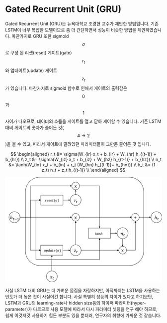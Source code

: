 # Gated Recurrent Unit (GRU)

Gated Recurrent Unit (GRU)는 뉴욕대학교 조경현 교수가 제안한 방법입니다. 기존 LSTM이 너무 복잡한 모델이므로 좀 더 간단하면서 성능이 비슷한 방법을 제안하였습니다. 마찬가지로 GRU 또한 sigmoid $$\sigma$$로 구성 된 리셋(reset) 게이트(gate) $$r_t$$와 업데이트(update) 게이트 $$z_t$$가 있습니다. 마찬가지로 sigmoid 함수로 인해서 게이트의 출력값은 $$0$$과 $$1$$ 사이가 나오므로, 데이터의 흐름을 게이트를 열고 닫아 제어할 수 있습니다. 기존 LSTM 대비 게이트의 숫자가 줄어든 것($$4 \rightarrow 2$$)을 볼 수 있고, 따라서 게이트에 딸려있던 파라미터들이 그만큼 줄어든 것 입니다.

$$
\begin{aligned}
r_t &= \sigma(W_{ir} x_t + b_{ir} + W_{hr} h_{(t-1)} + b_{hr}) \\
z_t &= \sigma(W_{iz} x_t + b_{iz} + W_{hz} h_{(t-1)} + b_{hz}) \\
n_t &= \tanh(W_{in} x_t + b_{in} + r_t (W_{hn} h_{(t-1)}+ b_{hn})) \\
h_t &= (1 - z_t) n_t + z_t h_{(t-1)} \\
\end{aligned}
$$

![](/assets/rnn-gru-architecture.png)

사실 LSTM 대비 GRU는 더 가벼운 몸집을 자랑하지만, 아직까지는 LSTM을 사용하는 빈도가 더 높은 것이 사실이긴 합니다. 사실 특별히 성능의 차이가 있다고 하기보단, LSTM과 GRU의 learning-rate나 hidden size등의 하이퍼 파라미터(hyper-parameter)가 다르므로 사용 모델에 따라서 다시 파라미터 셋팅을 연구 해야 하므로, 쉽게 이것저것 사용하기 힘든 부분도 있을 뿐더러, 연구자의 취향에 가까운 것 같습니다.